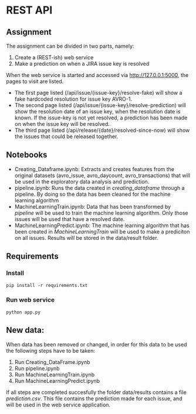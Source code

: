 # REST API

## Assignment
The assignment can be divided in two parts, namely:
1. Create a (REST-ish) web service
2. Make a prediction on when a JIRA issue key is resolved

When the web service is started and accessed via http://127.0.0.1:5000, the pages to visit are listed.

* The first page listed (/api/issue/{issue-key}/resolve-fake) will show a fake hardcoded
resolution for issue key AVRO-1.
* The second page listed (/api/issue/{issue-key}/resolve-prediction) will show the
resolution date of an issue key, when the resolution date is known. If the issue-key is
not yet resolved, a prediction has been made on when the issue key will be resolved.
* The third page listed (/api/release/{date}/resolved-since-now) will show the issues
that could be released together.

## Notebooks

* Creating_Dataframe.ipynb: Extracts and creates features from the original datasets (avro_issue, avro_daycount, avro_transactions) that will be used in the exploratory data analysis and prediction. 
* pipeline.ipynb: Runs the data created in *creating_dataframe* through a pipeline. By doing so the data has been cleaned for the machine learning algorithm
* MachineLearningTrain.ipynb: Data that has been transformed by *pipeline* will be used to train the machine learning algorithm. Only those issues will be used that have a resolved date. 
* MachineLearningPredict.ipynb: The machine learning algorithm that has been created in *MachineLearningTrain* will be used to make a prediciton on all issues. Results will be stored in the data/result folder.

## Requirements

### Install
```
pip install -r requirements.txt
```

### Run web service
```
python app.py
```

## New data:

When data has been removed or changed, in order for this data to be used the following steps have to be taken:

 1. Run Creating_DataFrame.ipynb
 2. Run pipeline.ipynb
 3. Run MachineLearningTrain.ipynb
 4. Run MachineLearningPredict.ipynb

If all steps are completed succesfully the folder data/results contains a file *prediction.csv*.
This file contains the prediction made for each issue, and will be used in the web service application.  
